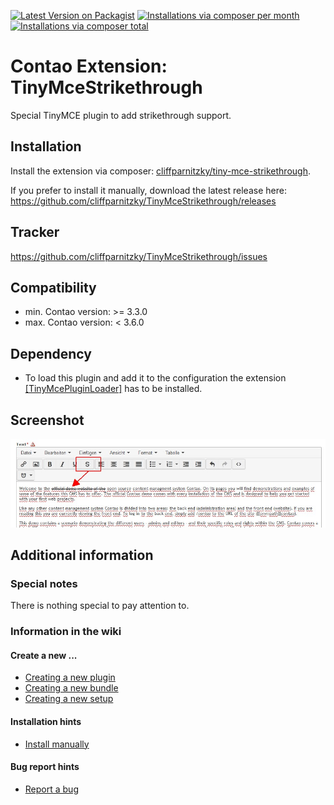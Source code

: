 [![Latest Version on Packagist](http://img.shields.io/packagist/v/cliffparnitzky/tiny-mce-strikethrough.svg?style=flat)](https://packagist.org/packages/cliffparnitzky/tiny-mce-strikethrough)
[![Installations via composer per month](http://img.shields.io/packagist/dm/cliffparnitzky/tiny-mce-strikethrough.svg?style=flat)](https://packagist.org/packages/cliffparnitzky/tiny-mce-strikethrough)
[![Installations via composer total](http://img.shields.io/packagist/dt/cliffparnitzky/tiny-mce-strikethrough.svg?style=flat)](https://packagist.org/packages/cliffparnitzky/tiny-mce-strikethrough)

Contao Extension: TinyMceStrikethrough
======================================

Special TinyMCE plugin to add strikethrough support.


Installation
------------

Install the extension via composer: [cliffparnitzky/tiny-mce-strikethrough](https://packagist.org/packages/cliffparnitzky/tiny-mce-strikethrough).

If you prefer to install it manually, download the latest release here: https://github.com/cliffparnitzky/TinyMceStrikethrough/releases


Tracker
-------

https://github.com/cliffparnitzky/TinyMceStrikethrough/issues


Compatibility
-------------

- min. Contao version: >= 3.3.0
- max. Contao version: <  3.6.0


Dependency
----------

- To load this plugin and add it to the configuration the extension [[TinyMcePluginLoader]](https://github.com/cliffparnitzky/TinyMcePluginLoader) has to be installed.


Screenshot
----------

![Screenshot](screenshot.jpg)


Additional information
----------------------

### Special notes

There is nothing special to pay attention to.

### Information in the wiki

#### Create a new ...

* [Creating a new plugin](https://github.com/cliffparnitzky/TinyMcePluginLoader/wiki/Creating-a-new-plugin)
* [Creating a new bundle](https://github.com/cliffparnitzky/TinyMcePluginLoader/wiki/Creating-a-new-bundle)
* [Creating a new setup](https://github.com/cliffparnitzky/TinyMcePluginLoader/wiki/Creating-a-new-setup)

#### Installation hints
* [Install manually](https://github.com/cliffparnitzky/TinyMcePluginLoader/wiki/Install-manually)

#### Bug report hints

* [Report a bug](https://github.com/cliffparnitzky/TinyMcePluginLoader/wiki/Report-a-bug)
